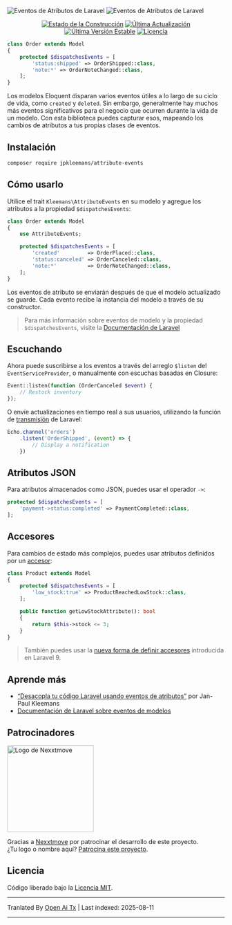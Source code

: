 ![Eventos de Atributos de Laravel](/../gh-pages/attribute-events.svg#gh-light-mode-only)
![Eventos de Atributos de Laravel](/../gh-pages/attribute-events-dark.svg#gh-dark-mode-only)

<p align="center">
  <a href="https://app.travis-ci.com/jpkleemans/attribute-events" target="_blank"><img src="https://img.shields.io/travis/com/jpkleemans/attribute-events?label=tests&style=flat-square" alt="Estado de la Construcción"></a>
  <a href="https://github.com/jpkleemans/attribute-events/commits" target="_blank"><img src="https://img.shields.io/github/last-commit/jpkleemans/attribute-events?label=actualizado&style=flat-square" alt="Última Actualización"></a>
  <a href="https://packagist.org/packages/jpkleemans/attribute-events"><img src="https://img.shields.io/packagist/v/jpkleemans/attribute-events?label=estable&style=flat-square" alt="Última Versión Estable"></a>
  <a href="https://packagist.org/packages/jpkleemans/attribute-events"><img src="https://img.shields.io/packagist/l/jpkleemans/attribute-events?style=flat-square" alt="Licencia"></a>
</p>

```php
class Order extends Model
{
    protected $dispatchesEvents = [
        'status:shipped' => OrderShipped::class,
        'note:*' => OrderNoteChanged::class,
    ];
}
```

Los modelos Eloquent disparan varios eventos útiles a lo largo de su ciclo de vida, como `created` y `deleted`. Sin embargo, generalmente hay muchos más eventos significativos para el negocio que ocurren durante la vida de un modelo. Con esta biblioteca puedes capturar esos, mapeando los cambios de atributos a tus propias clases de eventos.

## Instalación
```bash
composer require jpkleemans/attribute-events
```

## Cómo usarlo
Utilice el trait `Kleemans\AttributeEvents` en su modelo y agregue los atributos a la propiedad `$dispatchesEvents`:

```php
class Order extends Model
{
    use AttributeEvents;

    protected $dispatchesEvents = [
        'created'         => OrderPlaced::class,
        'status:canceled' => OrderCanceled::class,
        'note:*'          => OrderNoteChanged::class,
    ];
}
```

Los eventos de atributo se enviarán después de que el modelo actualizado se guarde. Cada evento recibe la instancia del modelo a través de su constructor.

> Para más información sobre eventos de modelo y la propiedad `$dispatchesEvents`, visite la <a href="https://laravel.com/docs/eloquent#events" target="_blank">Documentación de Laravel</a>

## Escuchando
Ahora puede suscribirse a los eventos a través del arreglo `$listen` del `EventServiceProvider`, o manualmente con escuchas basadas en Closure:

```php
Event::listen(function (OrderCanceled $event) {
    // Restock inventory
});
```

O envíe actualizaciones en tiempo real a sus usuarios, utilizando la función de <a href="https://laravel.com/docs/broadcasting" target="_blank">transmisión</a> de Laravel:

```js
Echo.channel('orders')
    .listen('OrderShipped', (event) => {
        // Display a notification
    })
```

## Atributos JSON
Para atributos almacenados como JSON, puedes usar el operador `->`:

```php
protected $dispatchesEvents = [
    'payment->status:completed' => PaymentCompleted::class,
];
```

## Accesores
Para cambios de estado más complejos, puedes usar atributos definidos por un <a href="https://laravel.com/docs/eloquent-mutators#defining-an-accessor" target="_blank">accesor</a>:

```php
class Product extends Model
{
    protected $dispatchesEvents = [
        'low_stock:true' => ProductReachedLowStock::class,
    ];

    public function getLowStockAttribute(): bool
    {
        return $this->stock <= 3;
    }
}
```
> También puedes usar la [nueva forma de definir accesores](https://laravel.com/docs/9.x/releases#eloquent-accessors-and-mutators) introducida en Laravel 9.

## Aprende más
- [“Desacopla tu código Laravel usando eventos de atributos”](https://jpkleemans.medium.com/decouple-your-laravel-code-using-attribute-events-de8f2528f46a) por Jan-Paul Kleemans
- [Documentación de Laravel sobre eventos de modelos](https://laravel.com/docs/eloquent#events)

## Patrocinadores

<a href="https://www.nexxtmove.nl/" target="_blank">
  <img src="https://raw.githubusercontent.com/jpkleemans/attribute-events/gh-pages/nexxtmove-logo.svg" alt="Logo de Nexxtmove" width="200">
</a>

Gracias a <a href="https://www.nexxtmove.nl/" target="_blank">Nexxtmove</a> por patrocinar el desarrollo de este proyecto.  
¿Tu logo o nombre aquí? [Patrocina este proyecto](https://github.com/sponsors/jpkleemans).

## Licencia

Código liberado bajo la [Licencia MIT](https://github.com/jpkleemans/attribute-events/blob/master/LICENSE).



---

Tranlated By [Open Ai Tx](https://github.com/OpenAiTx/OpenAiTx) | Last indexed: 2025-08-11

---